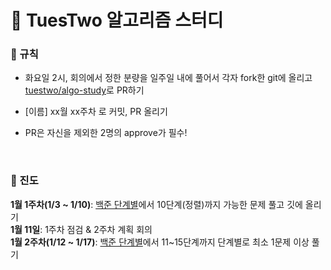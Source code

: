 # :crystal_ball: TuesTwo 알고리즘 스터디



### :loudspeaker: 규칙

- 화요일 2시, 회의에서 정한 분량을 일주일 내에 풀어서 각자 fork한 git에 올리고 [tuestwo/algo-study](https://github.com/tuestwo/algo-study)로 PR하기

- [이름] xx월 xx주차 로 커밋, PR 올리기

- PR은 자신을 제외한 2명의 approve가 필수!
<br>


### :calendar: 진도

**1월 1주차(1/3 ~ 1/10)**: [백준 단계별](https://www.acmicpc.net/step)에서 10단계(정렬)까지 가능한 문제 풀고 깃에 올리기<br> 
**1월 11일**: 1주차 점검 & 2주차 계획 회의<br>
**1월 2주차(1/12 ~ 1/17)**: [백준 단계별](https://www.acmicpc.net/step)에서 11~15단계까지 단계별로 최소 1문제 이상 풀기<br>
